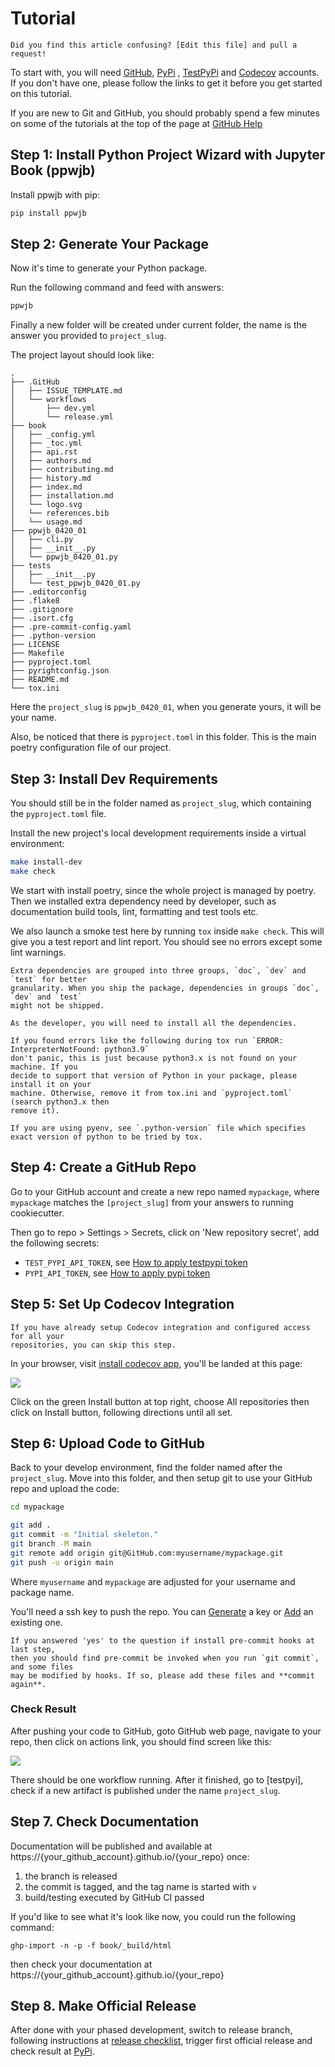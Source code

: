 # Tutorial

```{note}
Did you find this article confusing? [Edit this file] and pull a request!
```

To start with, you will need [GitHub], [PyPi] , [TestPyPi] and [Codecov] accounts. If
you don't have one, please follow the links to get it before you get started on this
tutorial.

If you are new to Git and GitHub, you should probably spend a few minutes on
some of the tutorials at the top of the page at [GitHub Help]

## Step 1: Install Python Project Wizard with Jupyter Book (ppwjb)

Install ppwjb with pip:

``` bash
pip install ppwjb
```

## Step 2: Generate Your Package

Now it's time to generate your Python package.

Run the following command and feed with answers:

```bash
ppwjb
```

Finally a new folder will be created under current folder, the name is the answer you
provided to `project_slug`.

The project layout should look like:

```
.
├── .GitHub
│   ├── ISSUE_TEMPLATE.md
│   └── workflows
│       ├── dev.yml
│       └── release.yml
├── book
│   ├── _config.yml
│   ├── _toc.yml
│   ├── api.rst
│   ├── authors.md
│   ├── contributing.md
│   ├── history.md
│   ├── index.md
│   ├── installation.md
│   └── logo.svg
│   └── references.bib
│   └── usage.md
├── ppwjb_0420_01
│   ├── cli.py
│   ├── __init__.py
│   └── ppwjb_0420_01.py
├── tests
│   ├── __init__.py
│   └── test_ppwjb_0420_01.py
├── .editorconfig
├── .flake8
├── .gitignore
├── .isort.cfg
├── .pre-commit-config.yaml
├── .python-version
├── LICENSE
├── Makefile
├── pyproject.toml
├── pyrightconfig.json
├── README.md
└── tox.ini
```

Here the `project_slug` is `ppwjb_0420_01`, when you generate yours, it will be your name.

Also, be noticed that there is `pyproject.toml` in this folder. This is the main poetry
configuration file of our project.

## Step 3: Install Dev Requirements

You should still be in the folder named as `project_slug`, which containing the
 `pyproject.toml` file.

Install the new project's local development requirements inside a
virtual environment:

```bash
make install-dev
make check
```

We start with install poetry, since the whole project is managed by poetry. Then we
installed extra dependency need by developer, such as documentation build tools, lint,
formatting and test tools etc.

We also launch a smoke test here by running `tox` inside `make check`. This will give you a test report
and lint report. You should see no errors except some lint warnings.

```{note}
Extra dependencies are grouped into three groups, `doc`, `dev` and `test` for better
granularity. When you ship the package, dependencies in groups `doc`, `dev` and `test`
might not be shipped.

As the developer, you will need to install all the dependencies.
```

```{note}
If you found errors like the following during tox run `ERROR: InterpreterNotFound: python3.9`
don't panic, this is just because python3.x is not found on your machine. If you
decide to support that version of Python in your package, please install it on your
machine. Otherwise, remove it from tox.ini and `pyproject.toml` (search python3.x then
remove it).
```

```{admonition} Note for pyenv users
If you are using pyenv, see `.python-version` file which specifies exact version of python to be tried by tox.
```

## Step 4: Create a GitHub Repo

Go to your GitHub account and create a new repo named `mypackage`, where
`mypackage` matches the `[project_slug]` from your answers to running
cookiecutter.

Then go to repo > Settings > Secrets, click on 'New repository secret', add the following
 secrets:

- `TEST_PYPI_API_TOKEN`, see [How to apply testpypi token]
- `PYPI_API_TOKEN`, see [How to apply pypi token]

## Step 5: Set Up Codecov Integration

```{note}
If you have already setup Codecov integration and configured access for all your
repositories, you can skip this step.
```

In your browser, visit [install codecov app], you'll be landed at this page:

![](http://images.jieyu.ai/images/202104/20210419175222.png)

Click on the green Install button at top right, choose All repositories then click
on Install button, following directions until all set.

## Step 6: Upload Code to GitHub

Back to your develop environment, find the folder named after the `project_slug`.
Move into this folder, and then setup git to use your GitHub repo and upload the
code:

``` bash
cd mypackage

git add .
git commit -m "Initial skeleton."
git branch -M main
git remote add origin git@GitHub.com:myusername/mypackage.git
git push -u origin main
```

Where `myusername` and `mypackage` are adjusted for your username and
package name.

You'll need a ssh key to push the repo. You can [Generate] a key or
[Add] an existing one.

```{note}
If you answered 'yes' to the question if install pre-commit hooks at last step,
then you should find pre-commit be invoked when you run `git commit`, and some files
may be modified by hooks. If so, please add these files and **commit again**.
```

### Check Result
After pushing your code to GitHub, goto GitHub web page, navigate to your repo, then
click on actions link, you should find screen like this:

![](http://images.jieyu.ai/images/202104/20210419170304.png)

There should be one workflow running. After it finished, go to [testpyi], check if a
new artifact is published under the name `project_slug`.

## Step 7. Check Documentation
Documentation will be published and available at
https://{your_github_account}.github.io/{your_repo} once:

1. the branch is released
2. the commit is tagged, and the tag name is started with `v`
3. build/testing executed by GitHub CI passed

If you'd like to see what it's look like now, you could run the following command:

```
ghp-import -n -p -f book/_build/html
```

then check your documentation at https://{your_github_account}.github.io/{your_repo}

## Step 8. Make Official Release
After done with your phased development, switch to release branch, following
instructions at [release checklist](pypi_release_checklist), trigger first official release and check
result at [PyPi].


[Edit this file]: https://GitHub.com/ondraz/cookiecutter-pypackage-jupyter-book/blob/main/book/tutorial.md
[Codecov]: https://codecov.io/
[PyPi]: https://pypi.org
[GitHub]: https://GitHub.com/
[TestPyPI]: https://test.pypi.org/
[GitHub Help]: https://help.GitHub.com/
[Generate]: https://help.GitHub.com/articles/generating-a-new-ssh-key-and-adding-it-to-the-ssh-agent/
[Add]: https://help.GitHub.com/articles/adding-a-new-ssh-key-to-your-GitHub-account/
[How to apply testpypi token]: https://test.pypi.org/manage/account/
[How to apply pypi token]: https://pypi.org/manage/account/
[How to apply personal token]: https://docs.GitHub.com/en/GitHub/authenticating-to-GitHub/creating-a-personal-access-token
[install codecov app]: https://GitHub.com/apps/codecov
